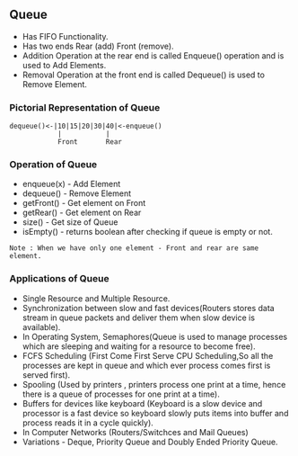 ## Queue

- Has FIFO Functionality.
- Has two ends Rear (add) Front (remove).
- Addition Operation at the rear end is called Enqueue() operation and is used to Add Elements.
- Removal Operation at the front end is called Dequeue() is used to Remove Element.

### Pictorial Representation of Queue

```text
dequeue()<-|10|15|20|30|40|<-enqueue()
            |           |
            Front       Rear
```

### Operation of Queue

- enqueue(x) - Add Element
- dequeue() - Remove Element
- getFront() - Get element on Front
- getRear() - Get element on Rear
- size() - Get size of Queue
- isEmpty() - returns boolean after checking if queue is empty or not.

```text
Note : When we have only one element - Front and rear are same element.
```

### Applications of Queue

- Single Resource and Multiple Resource.
- Synchronization between slow and fast devices(Routers stores data stream in queue packets and deliver them when slow device is available).
- In Operating System, Semaphores(Queue is used to manage processes which are sleeping and waiting for a resource to become free).
- FCFS Scheduling (First Come First Serve CPU Scheduling,So all the processes are kept in queue and which ever process comes first is served first).
- Spooling (Used by printers , printers process one print at a time, hence there is a queue of processes for one print at a time).
- Buffers for devices like keyboard (Keyboard is a slow device and processor is a fast device so keyboard slowly puts items into buffer and process reads it in a cycle quickly).
- In Computer Networks (Routers/Switchces and Mail Queues)
- Variations - Deque, Priority Queue and Doubly Ended Priority Queue.
